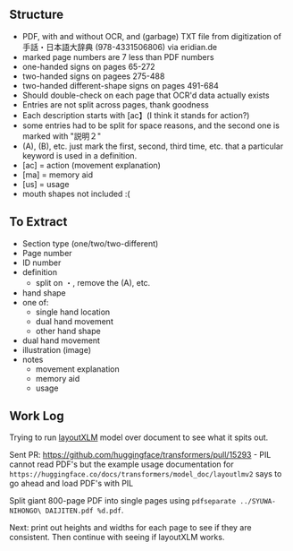 ## Structure

* PDF, with and without OCR, and (garbage) TXT file from digitization of 手話・日本語大辞典 (978-4331506806) via eridian.de
* marked page numbers are 7 less than PDF numbers
* one-handed signs on pages 65-272
* two-handed signs on pagees 275-488
* two-handed different-shape signs on pages 491-684
* Should double-check on each page that OCR'd data actually exists
* Entries are not split across pages, thank goodness
* Each description starts with [ac】(I think it stands for action?)
* some entries had to be split for space reasons, and the second one is marked with "説明２"
* (A), (B), etc. just mark the first, second, third time, etc. that a particular keyword is used in a definition.
* [ac] = action (movement explanation)
* [ma] = memory aid
* [us] = usage
* mouth shapes not included :(

## To Extract

* Section type (one/two/two-different)
* Page number
* ID number
* definition
    - split on ・, remove the (A), etc.
* hand shape
* one of:
    - single hand location
    - dual hand movement
    - other hand shape
* dual hand movement
* illustration (image)
* notes
    - movement explanation
    - memory aid
    - usage

## Work Log

Trying to run [layoutXLM](https://huggingface.co/docs/transformers/model_doc/layoutxlm) model over document to see what it spits out.

Sent PR: https://github.com/huggingface/transformers/pull/15293
    - PIL cannot read PDF's but the example usage documentation for `https://huggingface.co/docs/transformers/model_doc/layoutlmv2` says to go ahead and load PDF's with PIL

Split giant 800-page PDF into single pages using `pdfseparate ../SYUWA-NIHONGO\ DAIJITEN.pdf %d.pdf`.

Next: print out heights and widths for each page to see if they are consistent. Then continue with seeing if layoutXLM works.
